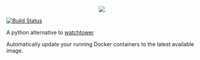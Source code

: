 <p align="center">
  <img src="https://i.imgur.com/kYbI9Hi.png">
</p>

[![Build Status](https://travis-ci.org/circa10a/ouroboros.svg?branch=master)](https://travis-ci.org/circa10a/ouroboros)

A python alternative to [watchtower](https://github.com/v2tec/watchtower)

Automatically update your running Docker containers to the latest available image.